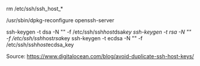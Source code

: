 rm /etc/ssh/ssh_host_*

/usr/sbin/dpkg-reconfigure openssh-server

ssh-keygen -t dsa -N "" -f /etc/ssh/ssh*host*dsa*key
ssh-keygen -t rsa -N "" -f /etc/ssh/ssh*host*rsa*key
ssh-keygen -t ecdsa -N "" -f /etc/ssh/ssh*host*ecdsa_key

Source: https://www.digitalocean.com/blog/avoid-duplicate-ssh-host-keys/
